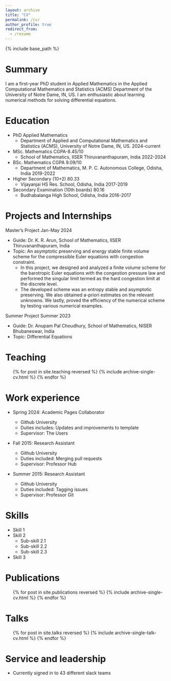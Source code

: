 ```yaml
---
layout: archive
title: "CV"
permalink: /cv/
author_profile: true
redirect_from:
  - /resume
---
```


{% include base_path %}

# Summary

I am a first-year PhD student in Applied Mathematics in the Applied Computational Mathematics and Statistics (ACMS) Department of the University of Notre Dame, IN, US. I am enthusiastic about learning numerical methods for solving differential equations.

# Education

- PhD Applied Mathematics
  - Department of Applied and Computational Mathematics and Statistics (ACMS), University of Notre Dame, IN, US. 2024-current
- MSc. Mathematics CGPA-8.45/10
  - School of Mathematics, IISER Thiruvananthapuram, India 2022-2024
- BSc. Mathematics CGPA 9.09/10
  - Department of Mathematics, M. P. C. Autonomous College, Odisha, India 2019-2022
- Higher Secondary (10+2) 80.33
  - Vijayanjai HS Res. School, Odisha, India 2017-2019
- Secondary Examination (10th boards) 80.16
  - Budhabalanga High School, Odisha, India 2016-2017

# Projects and Internships

Master’s Project Jan-May 2024

- Guide: Dr. K. R. Arun, School of Mathematics, IISER Thiruvananthapuram, India
- Topic: An asymptotic preserving and energy stable finite volume scheme for the compressible Euler equations with congestion constraint.
  - In this project, we designed and analyzed a finite volume scheme for the barotropic Euler equations with the congestion pressure law and performed the singular limit termed as the hard congestion limit at the discrete level.
  - The developed scheme was an entropy stable and asymptotic preserving. We also obtained a-priori estimates on the relevant unknowns. We lastly, proved the efficiency of the numerical scheme by testing various numerical examples.

Summer Project Summer 2023

- Guide: Dr. Anupam Pal Choudhury, School of Mathematics, NISER Bhubaneswar, India
- Topic: Differential Equations

# Teaching

<ul>{% for post in site.teaching reversed %}
    {% include archive-single-cv.html %}
    {% endfor %}</ul>

# Work experience

- Spring 2024: Academic Pages Collaborator

  - Github University
  - Duties includes: Updates and improvements to template
  - Supervisor: The Users

- Fall 2015: Research Assistant

  - Github University
  - Duties included: Merging pull requests
  - Supervisor: Professor Hub

- Summer 2015: Research Assistant
  - Github University
  - Duties included: Tagging issues
  - Supervisor: Professor Git

# Skills

- Skill 1
- Skill 2
  - Sub-skill 2.1
  - Sub-skill 2.2
  - Sub-skill 2.3
- Skill 3

# Publications

  <ul>{% for post in site.publications reversed %}
    {% include archive-single-cv.html %}
  {% endfor %}</ul>
  
Talks
======
  <ul>{% for post in site.talks reversed %}
    {% include archive-single-talk-cv.html  %}
  {% endfor %}</ul>
  
  
Service and leadership
======
* Currently signed in to 43 different slack teams
